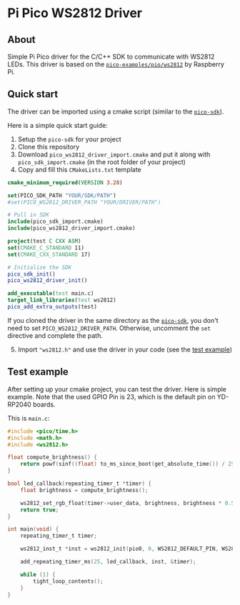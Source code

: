 # Pi Pico WS2812 Driver

## About

Simple Pi Pico driver for the C/C++ SDK to communicate with WS2812 LEDs.
This driver is based on
the [`pico-examples/pio/ws2812`](https://github.com/raspberrypi/pico-examples/blob/master/pio/ws2812/) by Raspberry Pi.

## Quick start

The driver can be imported using a cmake script (similar to the [`pico-sdk`](https://github.com/raspberrypi/pico-sdk/)).

Here is a simple quick start guide:

1. Setup the `pico-sdk` for your project
2. Clone this repository
3. Download `pico_ws2812_driver_import.cmake` and put it along with `pico_sdk_import.cmake` (in the root folder of your
   project)
4. Copy and fill this `CMakeLists.txt` template

```cmake
cmake_minimum_required(VERSION 3.28)

set(PICO_SDK_PATH "YOUR/SDK/PATH")
#set(PICO_WS2812_DRIVER_PATH "YOUR/DRIVER/PATH")

# Pull in SDK
include(pico_sdk_import.cmake)
include(pico_ws2812_driver_import.cmake)

project(test C CXX ASM)
set(CMAKE_C_STANDARD 11)
set(CMAKE_CXX_STANDARD 17)

# Initialize the SDK
pico_sdk_init()
pico_ws2812_driver_init()

add_executable(test main.c)
target_link_libraries(test ws2812)
pico_add_extra_outputs(test)
```

If you cloned the driver in the same directory as the [`pico-sdk`](https://github.com/raspberrypi/pico-sdk/), you don't
need to set `PICO_WS2812_DRIVER_PATH`. Otherwise, uncomment the `set` directive and complete the path.

5. Import `"ws2812.h"` and use the driver in your code (see the [test example](#test-example))

## Test example

After setting up your cmake project, you can test the driver. Here is simple example. Note that the used GPIO Pin is 23,
which is the default pin on YD-RP2040 boards.

This is `main.c`:

```c
#include <pico/time.h>
#include <math.h>
#include <ws2812.h>

float compute_brightness() {
    return powf(sinf((float) to_ms_since_boot(get_absolute_time()) / 2500.0f), 2.0f);
}

bool led_callback(repeating_timer_t *timer) {
    float brightness = compute_brightness();

    ws2812_set_rgb_float(timer->user_data, brightness, brightness * 0.5f, 0);
    return true;
}

int main(void) {
    repeating_timer_t timer;

    ws2812_inst_t *inst = ws2812_init(pio0, 0, WS2812_DEFAULT_PIN, WS2812_DEFAULT_BAUD_RATE, false);

    add_repeating_timer_ms(25, led_callback, inst, &timer);

    while (1) {
        tight_loop_contents();
    }
}
```